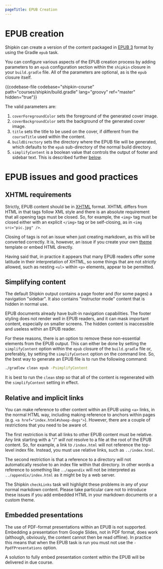 ```yaml
---
pageTitle: EPUB Creation
---
```


# EPUB creation

Shipkin can create a version of the content packaged in
[EPUB 3](https://www.w3.org/publishing/epub3/) format
by using the Gradle `epub` task.

You can configure various aspects of the EPUB creation process
by adding parameters to an `epub` configuration section within
the `shipkin` closure in your `build.gradle` file.
All of the parameters are optional, as is the `epub` closure itself.

{{codebase-file codebase="shipkin-course" path="courses/shipkin/build.gradle" lang="groovy" ref="master" hidden="true"}}

The valid parameters are:

1.  `coverForegroundColor` sets the foreground of the generated cover image.
1.  `coverBackgroundColor` sets the background of the generated cover image.
1.  `title` sets the title to be used on the cover, if different from the
    `courseTitle` used within the content.
1.  `buildDirectory` sets the directory where the EPUB file will be
    generated, which defaults to the `epub` sub-directory of the
    normal build directory.
1.  `simplifyContent` is a boolean value that controls the output
    of footer and sidebar text.
    This is described further [below](#simplifying-content).

# EPUB issues and good practices

## XHTML requirements

Strictly, EPUB content should be in [XHTML](https://www.w3.org/TR/xhtml1/)
format.
XHTML differs from HTML in that tags follow XML style and there is an
absolute requirement that all opening tags must be closed.
So, for example, the `<img>` tag must be closed either with an explicit
`</img>` tag or be self-closing, as in `<img src="pic.jpg" />`.

Closing of tags is not an issue when just creating markdown, as this
will be converted correctly.
It is, however, an issue if you create your own [theme](../theme/index.html)
template or embed HTML directly.

Having said that, in practice it appears that many EPUB readers offer
some latitude in their interpretation of XHTML, so some things that are
not *strictly* allowed, such as nesting `<ul>` within `<p>` elements, appear
to be permitted.

## Simplifying content

The default Shipkin output contains a page footer and (for some pages)
a navigation "sidebar".
It also contains "instructor mode" content that is hidden in normal
use.

EPUB documents already have built-in navigation capabilities.
The footer styling does not render well in EPUB readers, and it can mask
important content, especially on smaller screens.
The hidden content is inaccessible and useless within an EPUB reader.

For these reasons, there is an option to remove these non-essential
elements from the EPUB output.
This can either be done by setting the `simplifyContent` option
within the `epub` closure of the `build.gradle` file or, preferably,
by setting the `simplifyContent` option on the command line.
So, the best way to generate an EPUB file is to run the following
command:

```bash
./gradlew clean epub -PsimplifyContent
```

It is best to run the `clean` step so that all of the content is
regenerated with the `simplifyContent` setting in effect.

## Relative and implicit links

You can make reference to other content within an EPUB using
`<a>` links, in the normal HTML way, including making reference to
anchors within pages (e.g. `<a href="index.html#sheep-dogs">`).
However, there are a couple of restrictions that you need to
be aware of.

The first restriction is that all links to other EPUB content must
be relative.
Any link starting with a "/" *will not* resolve to a file at the
root of the EPUB content.
So, for example, a link to `/index.html` will not reference the
top-level index file.
Instead, you must use relative links, such as `../index.html`.

The second restriction is that a reference to a directory will not
automatically resolve to an index file within that directory.
In other words a reference to something like `../appendix` will
not be interpreted as `../appendix/index.html` as it might be
by a web server.

The Shipkin `checkLinks` task will highlight these problems in
any of your normal markdown content.
Please take particular care not to introduce these issues if you
add embedded HTML in your markdown documents or a custom theme.

## Embedded presentations

The use of PDF-format presentations within an EPUB is not supported.
Embedding a presentation from Google Slides, not in PDF format,
does work (although, obviously, the content cannot then be read
offline).
In practice this means that when the EPUB task is run you must not
use the `-PpdfPresentations` option.

A solution to fully embed presentation content within the EPUB will be
delivered in due course.




